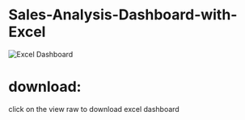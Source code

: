 # Sales-Analysis-Dashboard-with-Excel

![Excel Dashboard](https://github.com/Wabeesabee/Sales-Analysis-Dashboard-with-Excel/assets/149689550/afe48ff2-c212-4671-9081-35c46c4846ec)
# download:
click on the view raw to download excel dashboard

